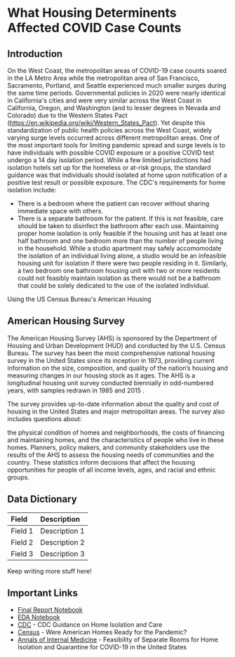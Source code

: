 # What Housing Determinents Affected COVID Case Counts  

## Introduction

On the West Coast, the metropolitan areas of COVID-19 case counts soared in the LA Metro Area while the metropolitan area of San Francisco, Sacramento, Portland, and Seattle experienced much smaller surges during the same time periods. Governmental policies in 2020 were nearly identical in California's cities and were very similar across the West Coast in California, Oregon, and Washington (and to lesser degrees in Nevada and Colorado) due to the Western States Pact (https://en.wikipedia.org/wiki/Western_States_Pact). Yet despite this standardization of public health policies across the West Coast, widely varying surge levels occurred across different metropolitan areas. 
One of the most important tools for limiting pandemic spread and surge levels is to have individuals with possible COVID exposure or a positive COVID test undergo a 14 day isolation period. While a few limited jurisdictions had isolation hotels set up for the homeless or at-risk groups, the standard guidance was that individuals should isolated at home upon notification of a positive test result or possible exposure. The CDC's requirements for home isolation include:
* There is a bedroom where the patient can recover without sharing immediate space with others.
* There is a separate bathroom for the patient. If this is not feasible, care should be taken to disinfect the bathroom after each use.
Maintaining proper home isolation is only feasible if the housing unit has at least one half bathroom and one bedroom more than the number of people living in the household. While a studio apartment may safely accomomodate the isolation of an individual living alone, a studio would be an infeasible housing unit for isolation if there were two people residing in it. Similarly, a two bedroom one bathroom housing unit with two or more residents could not feasibly maintain isolation as there would not be a bathroom that could be solely dedicated to the use of the isolated individual.

Using the US Census Bureau's American Housing 

## American Housing Survey
The American Housing Survey (AHS) is sponsored by the Department of Housing and Urban Development (HUD) and conducted by the U.S. Census Bureau. The survey has been the most comprehensive national housing survey in the United States since its inception in 1973, providing current information on the size, composition, and quality of the nation’s housing and measuring changes in our housing stock as it ages. The AHS is a longitudinal housing unit survey conducted biennially in odd-numbered years, with samples redrawn in 1985 and 2015 .

The survey provides up-to-date information about the quality and cost of housing in the United States and major metropolitan areas. The survey also includes questions about:

the physical condition of homes and neighborhoods,
the costs of financing and maintaining homes, and
the characteristics of people who live in these homes.
Planners, policy makers, and community stakeholders use the results of the AHS to assess the housing needs of communities and the country.  These statistics inform decisions that affect the housing opportunities for people of all income levels, ages, and racial and ethnic groups.


## Data Dictionary

| Field | Description |
| :--- | :--- |
| Field 1 | Description 1 |
| Field 2 | Description 2 |
| Field 3 | Description 3 |

Keep writing more stuff here!

## Important Links

* [Final Report Notebook](report.ipynb)
* [EDA Notebook](eda.ipynb)
* [CDC](https://www.cdc.gov/coronavirus/2019-ncov/hcp/guidance-home-care.html) - CDC Guidance on Home Isolation and Care 
* [Census](https://www.census.gov/library/stories/2021/04/were-american-homes-ready-for-the-pandemic.html?utm_campaign=20210413msacos1ccstors&utm_medium=email&utm_source=govdelivery) - Were American Homes Ready for the Pandemic?
* [Annals of Internal Medicine](https://www.acpjournals.org/doi/10.7326/M20-4331) - Feasibility of Separate Rooms for Home Isolation and Quarantine for COVID-19 in the United States
